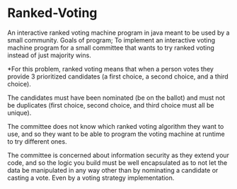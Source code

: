 # Ranked-Voting
An interactive ranked voting machine program in java meant to be used by a small community.
Goals of program;
To implement an interactive voting machine program for a small committee that wants to try ranked voting instead of just majority wins.

*For this problem, ranked voting means that when a person votes they provide 3 prioritized candidates (a first choice, a second choice, and a third choice).

The candidates must have been nominated (be on the ballot) and must not be duplicates (first choice, second choice, and third choice must all be unique).

The committee does not know which ranked voting algorithm they want to use, and so they want to be able to program the voting machine at runtime to try different ones.

The committee is concerned about information security as they extend your code, and so the logic you build must be well encapsulated as to not let the data be manipulated in any way other than by nominating a candidate or casting a vote. Even by a voting strategy implementation.
